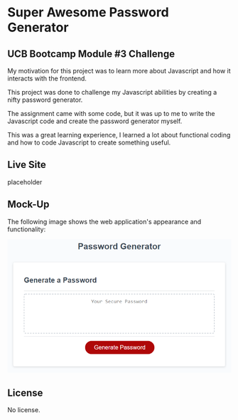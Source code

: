 # Super Awesome Password Generator

## UCB Bootcamp Module #3 Challenge

My motivation for this project was to learn more about Javascript and how it interacts with the frontend. 

This project was done to challenge my Javascript abilities by creating a nifty password generator.

The assignment came with some code, but it was up to me to write the Javascript code and create the password generator myself.

This was a great learning experience, I learned a lot about functional coding and how to code Javascript to create something useful.

## Live Site

placeholder

## Mock-Up

The following image shows the web application's appearance and functionality:

![The Password Generator application displays a red button to "Generate Password".](./Assets/03-javascript-homework-demo.png)


## License

No license.